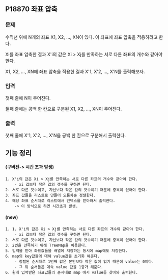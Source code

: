 ## P18870 좌표 압축

### 문제
수직선 위에 N개의 좌표 X1, X2, ..., XN이 있다. 이 좌표에 좌표 압축을 적용하려고 한다.

Xi를 좌표 압축한 결과 X'i의 값은 Xi > Xj를 만족하는 서로 다른 좌표의 개수와 같아야 한다.

X1, X2, ..., XN에 좌표 압축을 적용한 결과 X'1, X'2, ..., X'N를 출력해보자.

### 입력
첫째 줄에 N이 주어진다.

둘째 줄에는 공백 한 칸으로 구분된 X1, X2, ..., XN이 주어진다.

### 출력
첫째 줄에 X'1, X'2, ..., X'N을 공백 한 칸으로 구분해서 출력한다.

## 기능 정리

#### (구버전-> 시간 초과 발생)
    1. X'i의 값은 Xi > Xj를 만족하는 서로 다른 좌표의 개수와 같아야 한다.
        - xi 값보다 작은 값의 갯수를 구하면 된다.
    2. 서로 다른 갯수이고, 자신보다 작은 값의 갯수이기 때문에 중복이 없어야 한다.
    3. 좌표 값들을 리스트로 만들어 오름차순 정렬한다.
    4. 해당 좌표 순서대로 리스트에서 인덱스를 받아와서 출력한다.
        -> 이 방식으로 하면 시간초과 발생.

#### (new)
    1. 1. X'i의 값은 Xi > Xj를 만족하는 서로 다른 좌표의 개수와 같아야 한다.
        - xi 값보다 작은 값의 갯수를 구하면 된다.
    2. 서로 다른 갯수이고, 자신보다 작은 값의 갯수이기 때문에 중복이 없어야 한다.
    3. 2번을 만족하기 위해 TreeMap을 이용한다.
    5. 입력을 받아 좌표값들을 배열에 저장하는 동시에 map에도 저장한다.
    6. map의 key값들에 대해 value값을 초기화 해준다.
        - 정렬된 순서대로 1번째 값은 본인보다 작은 값이 없기 때문에 value는 0이다.
        - 그 뒤 순서들은 계속 value 값을 1증가 해준다.
    6. 원래 입력받은 좌표값들의 순서대로 map 에서 value를 찾아와 출력한다.
